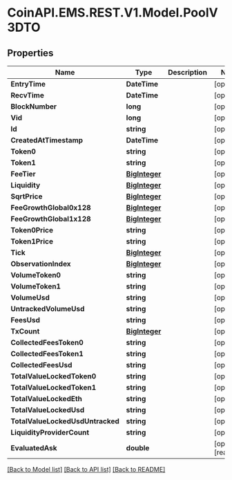 # CoinAPI.EMS.REST.V1.Model.PoolV3DTO

## Properties

Name | Type | Description | Notes
------------ | ------------- | ------------- | -------------
**EntryTime** | **DateTime** |  | [optional] 
**RecvTime** | **DateTime** |  | [optional] 
**BlockNumber** | **long** |  | [optional] 
**Vid** | **long** |  | [optional] 
**Id** | **string** |  | [optional] 
**CreatedAtTimestamp** | **DateTime** |  | [optional] 
**Token0** | **string** |  | [optional] 
**Token1** | **string** |  | [optional] 
**FeeTier** | [**BigInteger**](BigInteger.md) |  | [optional] 
**Liquidity** | [**BigInteger**](BigInteger.md) |  | [optional] 
**SqrtPrice** | [**BigInteger**](BigInteger.md) |  | [optional] 
**FeeGrowthGlobal0x128** | [**BigInteger**](BigInteger.md) |  | [optional] 
**FeeGrowthGlobal1x128** | [**BigInteger**](BigInteger.md) |  | [optional] 
**Token0Price** | **string** |  | [optional] 
**Token1Price** | **string** |  | [optional] 
**Tick** | [**BigInteger**](BigInteger.md) |  | [optional] 
**ObservationIndex** | [**BigInteger**](BigInteger.md) |  | [optional] 
**VolumeToken0** | **string** |  | [optional] 
**VolumeToken1** | **string** |  | [optional] 
**VolumeUsd** | **string** |  | [optional] 
**UntrackedVolumeUsd** | **string** |  | [optional] 
**FeesUsd** | **string** |  | [optional] 
**TxCount** | [**BigInteger**](BigInteger.md) |  | [optional] 
**CollectedFeesToken0** | **string** |  | [optional] 
**CollectedFeesToken1** | **string** |  | [optional] 
**CollectedFeesUsd** | **string** |  | [optional] 
**TotalValueLockedToken0** | **string** |  | [optional] 
**TotalValueLockedToken1** | **string** |  | [optional] 
**TotalValueLockedEth** | **string** |  | [optional] 
**TotalValueLockedUsd** | **string** |  | [optional] 
**TotalValueLockedUsdUntracked** | **string** |  | [optional] 
**LiquidityProviderCount** | **string** |  | [optional] 
**EvaluatedAsk** | **double** |  | [optional] [readonly] 

[[Back to Model list]](../README.md#documentation-for-models) [[Back to API list]](../README.md#documentation-for-api-endpoints) [[Back to README]](../README.md)

